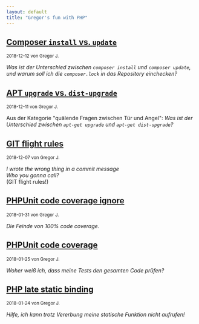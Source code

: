 ```yaml
---
layout: default
title: "Gregor's fun with PHP"
---
```


## [Composer `install` vs. `update`](./2018-12-12-composer-install-vs-update.html)

<small>2018-12-12 von Gregor J.</small>

_Was ist der Unterschied zwischen `composer install` und `composer update`, und warum soll ich die `composer.lock` in das Repository einchecken?_

## [APT `upgrade` vs. `dist-upgrade`](2018-12-11-apt-upgrade-vs-dist-upgrade.html)

<small>2018-12-11 von Gregor J.</small>

Aus der Kategorie "quälende Fragen zwischen Tür und Angel": _Was ist der Unterschied zwischen `apt-get upgrade` und `apt-get dist-upgrade`?_ 

## [GIT flight rules](2018-12-07-git-flight-rules.html)

<small>2018-12-07 von Gregor J.</small>

_I wrote the wrong thing in a commit message_   
_Who you gonna call?_   
(GIT flight rules!)

## [PHPUnit code coverage ignore](2018-01-31-phpunit-code-coverage-ignore.html)

<small>2018-01-31 von Gregor J.</small>

_Die Feinde von 100% code coverage._

## [PHPUnit code coverage](2018-01-25-phpunit-code-coverage.html)

<small>2018-01-25 von Gregor J.</small>

_Woher weiß ich, dass meine Tests den gesamten Code prüfen?_

## [PHP late static binding](2018-01-24-late-static-binding.html)

<small>2018-01-24 von Gregor J.</small>

_Hilfe, ich kann trotz Vererbung meine statische Funktion nicht aufrufen!_
